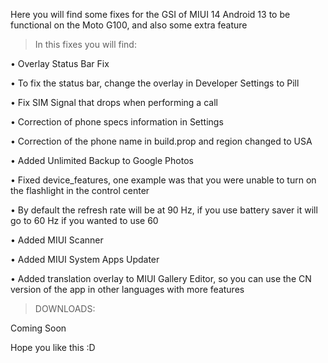 Here you will find some fixes for the GSI of MIUI 14 Android 13 to be functional on the Moto G100, and also some extra feature

> In this fixes you will find:

• Overlay Status Bar Fix

• To fix the status bar, change the overlay in Developer Settings to Pill

• Fix SIM Signal that drops when performing a call

• Correction of phone specs information in Settings

• Correction of the phone name in build.prop and region changed to USA

• Added Unlimited Backup to Google Photos

• Fixed device_features, one example was that you were unable to turn on the flashlight in the control center 

• By default the refresh rate will be at 90 Hz, if you use battery saver it will go to 60 Hz if you wanted to use 60 

• Added MIUI Scanner

• Added MIUI System Apps Updater

• Added translation overlay to MIUI Gallery Editor, so you can use the CN version of the app in other languages with more features

> DOWNLOADS:

Coming Soon

Hope you like this :D
